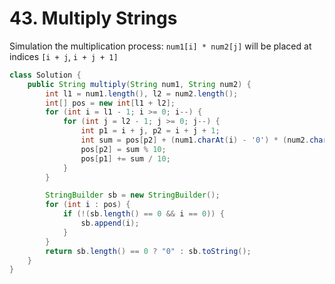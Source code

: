 # 43. Multiply Strings

Simulation the multiplication process: `num1[i] * num2[j]` will be placed at indices `[i + j`, `i + j + 1]`

```java
class Solution {
    public String multiply(String num1, String num2) {
        int l1 = num1.length(), l2 = num2.length();
        int[] pos = new int[l1 + l2];
        for (int i = l1 - 1; i >= 0; i--) {
            for (int j = l2 - 1; j >= 0; j--) {
                int p1 = i + j, p2 = i + j + 1;
                int sum = pos[p2] + (num1.charAt(i) - '0') * (num2.charAt(j) - '0');
                pos[p2] = sum % 10;
                pos[p1] += sum / 10;
            }
        }

        StringBuilder sb = new StringBuilder();
        for (int i : pos) {
            if (!(sb.length() == 0 && i == 0)) {
                sb.append(i);
            }
        }
        return sb.length() == 0 ? "0" : sb.toString();
    }
}
```
